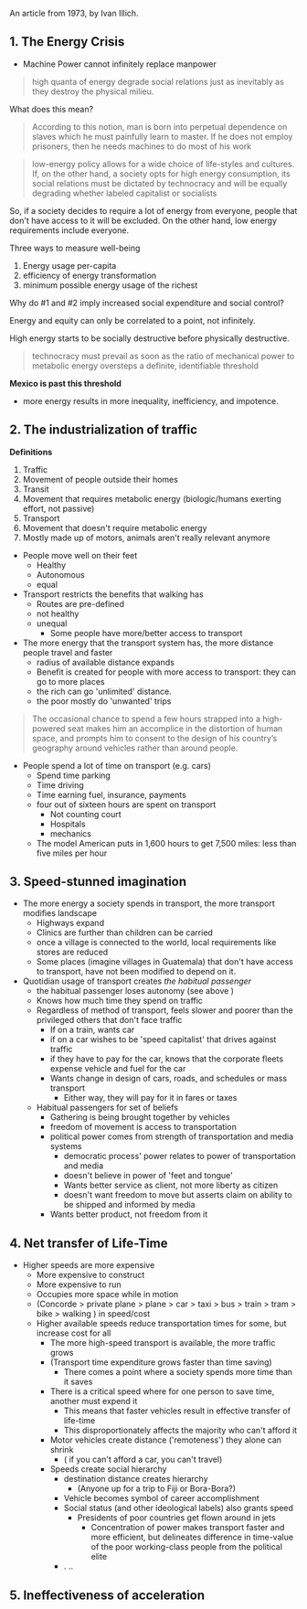 
An article from 1973, by Ivan Illich.



## 1. The Energy Crisis

* Machine Power cannot infinitely replace manpower

> high quanta of energy degrade social relations just as inevitably as they
destroy the physical milieu.

What does this mean?

> According to this notion, man is born into perpetual dependence on slaves
which he must painfully learn to master. If he does not employ prisoners, then he needs
machines to do most of his work

> low-energy policy allows for a wide choice of life-styles and cultures. If, on
> the other hand, a society opts for high energy consumption, its social
> relations must be dictated by technocracy and will be equally degrading
> whether labeled capitalist or socialists

So, if a society decides to require a lot of energy from everyone, people that
don't have access to it will be excluded. On the other hand, low energy
requirements include everyone.

Three ways to measure well-being
1. Energy usage per-capita
2. efficiency of energy transformation
3. minimum possible energy usage of the richest

Why do #1 and #2 imply increased social expenditure and social control?

Energy and equity can only be correlated to a point, not infinitely.

High energy starts to be socially destructive before physically destructive.

> technocracy must prevail as soon as the ratio of mechanical power to metabolic energy oversteps a definite, identifiable threshold

**Mexico is past this threshold**

* more energy results in more inequality, inefficiency, and impotence.


## 2. The industrialization of traffic

**Definitions**

1. Traffic
  1. Movement of people outside their homes
2. Transit
  1. Movement that requires metabolic energy (biologic/humans exerting effort, not passive)
3. Transport
  1. Movement that doesn't require metabolic energy
  2. Mostly made up of motors, animals aren't really relevant anymore

* People move well on their feet
  * Healthy
  * Autonomous
  * equal
* Transport restricts the benefits that walking has
  * Routes are pre-defined
  * not healthy
  * unequal
    * Some people have more/better access to transport
* The more energy that the transport system has, the more distance people travel and faster
  * radius of available distance expands
  * Benefit is created for people with more access to transport: they can go to more places
  * the rich can go 'unlimited' distance.
  * the poor mostly do 'unwanted' trips


> The occasional chance to spend a few hours strapped into a high-powered seat makes him an accomplice in the distortion of human space, and prompts him to consent to the design of his country’s geography around vehicles rather than around people.


- People spend a lot of time on transport (e.g. cars)
  - Spend time parking
  - Time driving
  - Time earning fuel, insurance, payments
  - four out of sixteen hours are spent on transport
    - Not counting court
    - Hospitals
    - mechanics
  - The model American puts in 1,600 hours to get 7,500 miles: less than five miles per hour


## 3. Speed-stunned imagination

- The more energy a society spends in transport, the more transport modifies landscape
  - Highways expand
  - Clinics are further than children can be carried
  - once a village is connected to the world, local requirements like stores are reduced
  - Some places (imagine villages in Guatemala) that don't have access to transport, have not been modified to depend on it.
- Quotidian usage of transport creates *the habitual passenger*
  - the habitual passenger loses autonomy (see above  )
  - Knows how much time they spend on traffic
  - Regardless of method of transport, feels slower and poorer than the privileged others that don't face traffic
    - If on a train, wants car
    - if on a car wishes to be 'speed capitalist' that drives against traffic
    - if they have to pay for the car, knows that the corporate fleets expense vehicle and fuel for the car
    - Wants change in design of cars, roads, and schedules or mass transport
      - Either way, they will pay for it in fares or taxes
  - Habitual passengers for set of beliefs
    - Gathering is being brought together by vehicles
    - freedom of movement is access to transportation
    - political power comes from strength of transportation and media systems
      - democratic process' power relates to power of transportation and media
      - doesn't believe in power of 'feet and tongue'
      - Wants better service as client, not more liberty as citizen
      - doesn't want freedom to move but asserts claim on ability to be shipped and informed by media
    - Wants better product, not freedom from it


## 4. Net transfer of Life-Time

- Higher speeds are more expensive
  - More expensive to construct
  - More expensive to run
  - Occupies more space while in motion
  - (Concorde > private plane > plane > car > taxi > bus > train > tram > bike > walking ) in speed/cost
  - Higher available speeds reduce transportation times for some, but increase cost for all
    - The more high-speed transport is available, the more traffic grows
    - (Transport time expenditure grows faster than time saving)
      - There comes a point where a society spends more time than it saves
    - There is a critical speed where for one person to save time, another must expend it
      - This means that faster vehicles result in effective transfer of life-time
      - This disproportionately affects the majority who can't afford it
    - Motor vehicles create distance ('remoteness') they alone can shrink
      - ( if you can't afford a car, you can't travel)
    - Speeds create social hierarchy
      - destination distance creates hierarchy
        - (Anyone up for a trip to Fiji or Bora-Bora?)
      - Vehicle becomes symbol of career accomplishment
      - Social status (and other ideological labels) also grants speed
        - Presidents of poor countries get flown around in jets
          - Concentration of power makes transport faster and more efficient, but delineates difference in time-value of the poor working-class people from the political elite
      -  . ..

## 5. Ineffectiveness of acceleration


